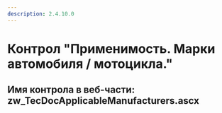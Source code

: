 ```yaml
---
description: 2.4.10.0
---
```


# Контрол "Применимость. Марки автомобиля / мотоцикла."

## Имя контрола в веб-части: zw\_TecDocApplicableManufacturers.ascx

